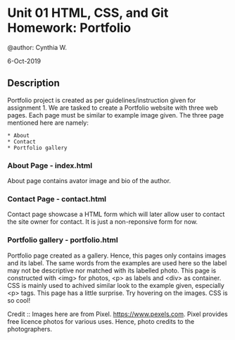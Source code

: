 # Unit 01 HTML, CSS, and Git Homework: Portfolio

@author: Cynthia W.

6-Oct-2019

## Description

Portfolio project is created as per guidelines/instruction given for assignment 1. We are tasked to create a Portfolio website with three web pages. Each page must be similar to example image given. The three page mentioned here are namely: 

    * About 
    * Contact 
    * Portfolio gallery


### About Page - index.html
About page contains avator image and bio of the author. 


### Contact Page - contact.html
Contact page showcase a HTML form which will later allow user to contact the site owner for contact. It is just a non-reponsive form for now. 

### Portfolio gallery - portfolio.html
Portfolio page created as a gallery. Hence, this pages only contains images and its label. The same words from the examples are used here so the label may not be descriptive nor matched with its labelled photo. This page is constructed with &lt;img&gt; for photos, &lt;p&gt; as labels and &lt;div&gt; as container. CSS is mainly used to achived similar look to the example given, especially &lt;p&gt; tags. This page has a little surprise. Try hovering on the images. CSS is so cool!

Credit :: Images here are from Pixel. https://www.pexels.com. Pixel provides free licence photos for various uses. Hence, photo credits to the photographers. 

    
